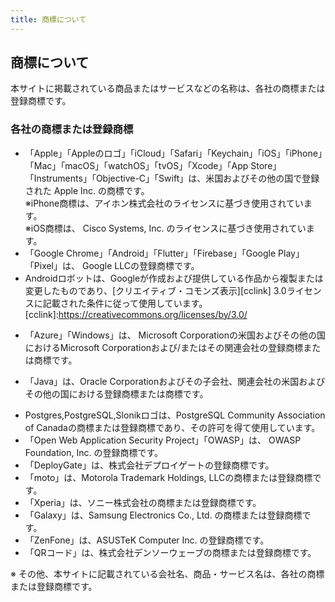 ```yaml
---
title: 商標について
---
```


## 商標について

本サイトに掲載されている商品またはサービスなどの名称は、各社の商標または登録商標です。

### 各社の商標または登録商標

<!-- textlint-disable -->
- 「Apple」「Appleのロゴ」「iCloud」「Safari」「Keychain」「iOS」「iPhone」「Mac」「macOS」「watchOS」「tvOS」「Xcode」「App Store」「Instruments」「Objective-C」「Swift」は、米国およびその他の国で登録された Apple Inc. の商標です。<!-- textlint-enable -->  
  ※iPhone商標は、アイホン株式会社のライセンスに基づき使用されています。  
  ※iOS商標は、 Cisco Systems, Inc. のライセンスに基づき使用されています。
- 「Google Chrome」「Android」「Flutter」「Firebase」「Google Play」「Pixel」は、 Google LLCの登録商標です。
- Androidロボットは、Googleが作成および提供している作品から複製または変更したものであり、[クリエイティブ・コモンズ表示][cclink] 3.0ライセンスに記載された条件に従って使用しています。
[cclink]:<https://creativecommons.org/licenses/by/3.0/>
<!-- textlint-disable ja-technical-writing/sentence-length-->
- 「Azure」「Windows」は、 Microsoft Corporationの米国およびその他の国におけるMicrosoft Corporationおよび/またはその関連会社の登録商標または商標です。
<!-- textlint-enable ja-technical-writing/sentence-length-->
- 「Java」は、Oracle Corporationおよびその子会社、関連会社の米国およびその他の国における登録商標または商標です。
<!-- textlint-disable ja-technical-writing/sentence-length-->
- Postgres,PostgreSQL,Slonikロゴは、PostgreSQL Community Association of Canadaの商標または登録商標であり、その許可を得て使用しています。
- 「Open Web Application Security Project」「OWASP」は、 OWASP Foundation, Inc. の登録商標です。
- 「DeployGate」は、株式会社デプロイゲートの登録商標です。
- 「moto」は、Motorola Trademark Holdings, LLCの商標または登録商標です。
- 「Xperia」は、ソニー株式会社の商標または登録商標です。
- 「Galaxy」は、Samsung Electronics Co., Ltd. の商標または登録商標です。
- 「ZenFone」は、ASUSTeK Computer Inc. の登録商標です。
- 「QRコード」は、株式会社デンソーウェーブの商標または登録商標です。

※ その他、本サイトに記載されている会社名、商品・サービス名は、各社の商標または登録商標です。
